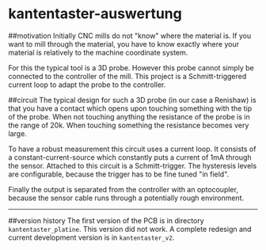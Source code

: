 kantentaster-auswertung
=======================

##motivation
Initially CNC mills do not "know" where the material is.
If you want to mill through the material, you have to know exactly where your material is relatively to the machine coordinate system.

For this the typical tool is a 3D probe.
However this probe cannot simply be connected to the controller of the mill.
This project is a Schmitt-triggered current loop to adapt the probe to the controller.

##circuit
The typical design for such a 3D probe (in our case a Renishaw) is that you have a contact which opens upon touching something with the tip of the probe.
When not touching anything the resistance of the probe is in the range of 20k.
When touching something the resistance becomes very large.

To have a robust measurement this circuit uses a current loop.
It consists of a constant-current-source which constantly puts a current of 1mA through the sensor.
Attached to this circuit is a Schmitt-trigger.
The hysteresis levels are configurable, because the trigger has to be fine tuned "in field".

Finally the output is separated from the controller with an optocoupler, because the sensor cable runs through a potentially rough environment.

----------------------
##version history
The first version of the PCB is in directory ```kantentaster_platine```. This version did not work. A complete redesign and current development version is in ```kantentaster_v2```.
